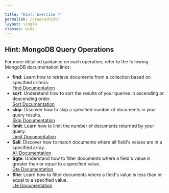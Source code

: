 ```yaml
---

title: "Hint: Exercise 4"  
permalink: /crud/4/hint/  
layout: single  
classes: wide  
---  
```


## Hint: MongoDB Query Operations  

For more detailed guidance on each operation, refer to the following MongoDB documentation links:  
- **find**: Learn how to retrieve documents from a collection based on specified criteria.  
  [Find Documentation](https://www.mongodb.com/docs/manual/reference/method/db.collection.find/)  
- **sort**: Understand how to sort the results of your queries in ascending or descending order.  
  [Sort Documentation](https://www.mongodb.com/docs/manual/reference/method/db.collection.find/#sort)  
- **skip**: Discover how to skip a specified number of documents in your query results.  
  [Skip Documentation](https://www.mongodb.com/docs/manual/reference/method/db.collection.find/#skip)  
- **limit**: Learn how to limit the number of documents returned by your query.  
  [Limit Documentation](https://www.mongodb.com/docs/manual/reference/method/db.collection.find/#limit)  
- **$all**: Discover how to match documents where all field's values are in a specified array.  
  [All Documentation](https://www.mongodb.com/docs/manual/reference/operator/query/all/)  
- **$gte**: Understand how to filter documents where a field's value is greater than or equal to a specified value.  
  [Gte Documentation](https://www.mongodb.com/docs/manual/reference/operator/aggregation/gte/)  
- **$lte**: Learn how to filter documents where a field's value is less than or equal to a specified value.  
  [Lte Documentation](https://www.mongodb.com/docs/manual/reference/operator/aggregation/lte/)  
